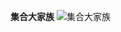 **集合大家族**
![集合大家族](https://uploadimg.markbj.com/static/resource/image/book/24a7bb9e258f11e7b75b00163e13356e.png)

